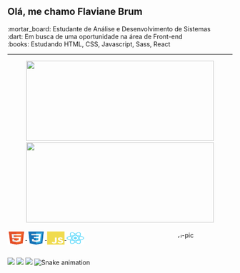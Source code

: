 ## Olá, me chamo Flaviane Brum

<div align="left">
  :mortar_board: Estudante de Análise e Desenvolvimento de Sistemas<br>
  :dart: Em busca de uma oportunidade na área de Front-end<br>
  :books: Estudando HTML, CSS, Javascript, Sass, React
  </div>
  
<hr>  
  
<div align="center">
  <a href="https://github.com/Flaviane-Brum">
  <img height="180em" src="https://github-readme-stats.vercel.app/api?username=Flaviane-Brum&show_icons=true&theme=omni&include_all_commits=true&count_private=true&title_color=e9c0cf"  width=420  />
  <img height="180em" width=420 src="https://github-readme-stats.vercel.app/api/top-langs/?username=Flaviane-Brum&layout=compact&langs_count=7&theme=omni&title_color=e9c0cf" />
</div> 
  
<div style="display: inline_block" ><br>  
  <img align="center" alt="Flavi-HTML" height="30" width="40" src="https://raw.githubusercontent.com/devicons/devicon/master/icons/html5/html5-original.svg">
  <img align="center" alt="Flavi-CSS" height="30" width="40" src="https://raw.githubusercontent.com/devicons/devicon/master/icons/css3/css3-original.svg">
  <img align="center" alt="Flavi-Js" height="30" width="40" src="https://raw.githubusercontent.com/devicons/devicon/master/icons/javascript/javascript-plain.svg">
  <img align="center" alt="Flavi-React" height="30" width="40" src="https://raw.githubusercontent.com/devicons/devicon/master/icons/react/react-original.svg">
  <img align="right" alt="Flavi-pic" height="160" width="160" style="border-radius:50%" src="https://user-images.githubusercontent.com/77207253/153729185-842ce334-0e39-4ad1-a4e9-475fad1d2c98.gif?width=676&height=676">
</div>
  
  ##
 
<div> 



  <a href = "mailto:flavianebs3@gmail.com"><img src="https://img.shields.io/badge/Gmail-D14836?style=for-the-badge&logo=gmail&logoColor=white" target="_blank"></a>
  <a href="https://www.linkedin.com/in/flaviane-brum/" target="_blank"><img src="https://img.shields.io/badge/-LinkedIn-%230077B5?style=for-the-badge&logo=linkedin&logoColor=white" target="_blank" ></a> 
    <a href="https://portfolio-flaviane-brum.vercel.app/" target="_blank"><img src="https://vercelbadge.vercel.app/api/Flaviane-Brum/Portfolio-pessoal?style=for-the-badge" target="_blank"></a> 
  ![Snake animation](https://github.com/Flaviane-Brum/Flaviane-Brum/blob/output/github-contribution-grid-snake.svg)
 
</div>

